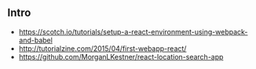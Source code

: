 ## Intro

* https://scotch.io/tutorials/setup-a-react-environment-using-webpack-and-babel
* http://tutorialzine.com/2015/04/first-webapp-react/
* https://github.com/MorganLKestner/react-location-search-app
